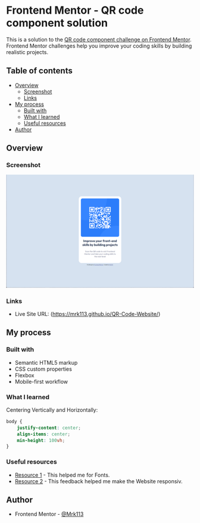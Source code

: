 # Frontend Mentor - QR code component solution

This is a solution to the [QR code component challenge on Frontend Mentor](https://www.frontendmentor.io/challenges/qr-code-component-iux_sIO_H). Frontend Mentor challenges help you improve your coding skills by building realistic projects. 

## Table of contents

- [Overview](#overview)
  - [Screenshot](#screenshot)
  - [Links](#links)
- [My process](#my-process)
  - [Built with](#built-with)
  - [What I learned](#what-i-learned)
  - [Useful resources](#useful-resources)
- [Author](#author)

## Overview

### Screenshot

![](./images/screenshot.png)

### Links

- Live Site URL: (https://mrk113.github.io/QR-Code-Website/)

## My process

### Built with

- Semantic HTML5 markup
- CSS custom properties
- Flexbox
- Mobile-first workflow

### What I learned

Centering Vertically and Horizontally:

```css
body {
    justify-content: center;
    align-items: center;
    min-height: 100vh;
}
```

### Useful resources

- [Resource 1](https://fonts.google.com/) - This helped me for Fonts.
- [Resource 2](https://www.frontendmentor.io/home?tab=feedback) - This feedback helped me 
make the Website responsiv.

## Author

- Frontend Mentor - [@Mrk113](https://www.frontendmentor.io/profile/Mrk113)
